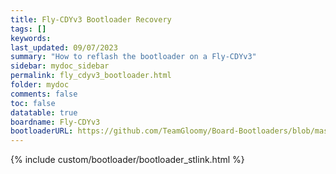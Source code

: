 ```yaml
---
title: Fly-CDYv3 Bootloader Recovery
tags: []
keywords: 
last_updated: 09/07/2023
summary: "How to reflash the bootloader on a Fly-CDYv3"
sidebar: mydoc_sidebar
permalink: fly_cdyv3_bootloader.html
folder: mydoc
comments: false
toc: false
datatable: true
boardname: Fly-CDYv3
bootloaderURL: https://github.com/TeamGloomy/Board-Bootloaders/blob/master/STM32F4/Fly-CDYv3-Bootloader.bin
---
```


{% include custom/bootloader/bootloader_stlink.html %}
